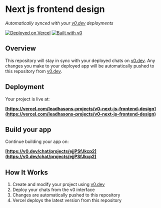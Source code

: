 # Next js frontend design

*Automatically synced with your [v0.dev](https://v0.dev) deployments*

[![Deployed on Vercel](https://img.shields.io/badge/Deployed%20on-Vercel-black?style=for-the-badge&logo=vercel)](https://vercel.com/leadhasons-projects/v0-next-js-frontend-design)
[![Built with v0](https://img.shields.io/badge/Built%20with-v0.dev-black?style=for-the-badge)](https://v0.dev/chat/projects/ejjPSfJkcp2)

## Overview

This repository will stay in sync with your deployed chats on [v0.dev](https://v0.dev).
Any changes you make to your deployed app will be automatically pushed to this repository from [v0.dev](https://v0.dev).

## Deployment

Your project is live at:

**[https://vercel.com/leadhasons-projects/v0-next-js-frontend-design](https://vercel.com/leadhasons-projects/v0-next-js-frontend-design)**

## Build your app

Continue building your app on:

**[https://v0.dev/chat/projects/ejjPSfJkcp2](https://v0.dev/chat/projects/ejjPSfJkcp2)**

## How It Works

1. Create and modify your project using [v0.dev](https://v0.dev)
2. Deploy your chats from the v0 interface
3. Changes are automatically pushed to this repository
4. Vercel deploys the latest version from this repository
